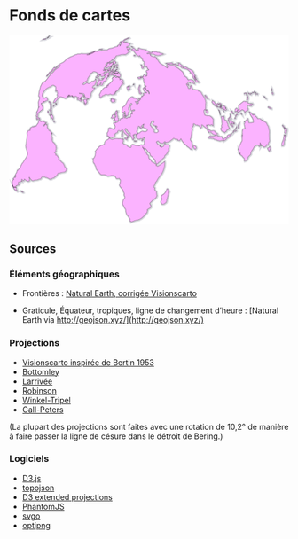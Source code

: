 # Fonds de cartes

![](images/visionscarto-bertin1953-simple.png)

## Sources

### Éléments géographiques

- Frontières : [Natural Earth, corrigée Visionscarto](https://github.com/Fil/ne_110m_fixes)

- Graticule, Équateur, tropiques, ligne de changement d’heure : [Natural Earth via http://geojson.xyz/](http://geojson.xyz/)


### Projections

- [Visionscarto inspirée de Bertin 1953](http://visionscarto.net/)
- [Bottomley](http://visionscarto.net/la-projection-bottomley)
- [Larrivée](http://bl.ocks.org/mbostock/3719042)
- [Robinson](http://bl.ocks.org/mbostock/3710566)
- [Winkel-Tripel](http://bl.ocks.org/mbostock/3682676)
- [Gall-Peters](http://bl.ocks.org/mbostock/3946824)

(La plupart des projections sont faites avec une rotation de 10,2° de manière à faire passer la ligne de césure dans le détroit de Bering.)

### Logiciels

- [D3.js](http://d3js.org)
- [topojson](https://github.com/mbostock/topojson)
- [D3 extended projections](https://github.com/d3/d3-geo-projection)
- [PhantomJS](http://phantomjs.org/)
- [svgo](https://github.com/svg/svgo)
- [optipng](http://optipng.sourceforge.net/)

